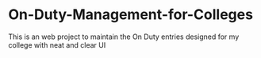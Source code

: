 # On-Duty-Management-for-Colleges
This is an web project to maintain the On Duty entries designed for my college with neat and clear UI
